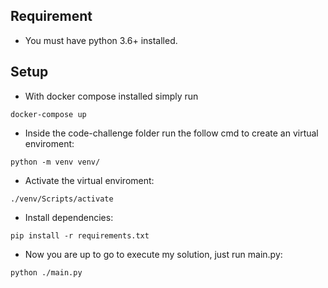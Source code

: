 ## Requirement
- You must have python 3.6+ installed.

## Setup
- With docker compose installed simply run

```
docker-compose up
```
- Inside the code-challenge folder run the follow cmd to create an virtual enviroment:
```
python -m venv venv/ 
```
- Activate the virtual enviroment:
```
./venv/Scripts/activate
```
- Install dependencies:

```
pip install -r requirements.txt
```
- Now you are up to go to execute my solution, just run main.py:
```
python ./main.py
```